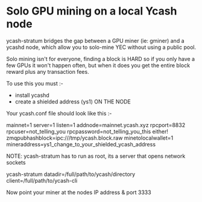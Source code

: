 # Solo GPU mining on a local Ycash node

ycash-stratum bridges the gap between a GPU miner (ie: gminer) and a ycashd node, which allow you to solo-mine YEC without using a public pool.

Solo mining isn't for everyone, finding a block is HARD so if you only have a few GPUs it won't happen often, but when it does you get the entire block reward plus any transaction fees.


To use this you must :- 
- install ycashd
- create a shielded address (ys1) ON THE NODE

Your ycash.conf file should look like this :- 

mainnet=1
server=1
listen=1
addnode=mainnet.ycash.xyz
rpcport=8832
rpcuser=not_telling_you
rpcpassword=not_telling_you_this either!
zmqpubhashblock=ipc:///tmp/ycash.block.raw
minetolocalwallet=1
mineraddress=ys1_change_to_your_shielded_ycash_address

NOTE: ycash-stratum has to run as root, its a server that opens network sockets

ycash-stratum datadir=/full/path/to/ycash/directory client=/full/path/to/ycash-cli

Now point your miner at the nodes IP address & port 3333


